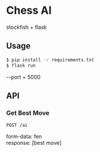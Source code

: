 # Chess AI

stockfish + flask

## Usage

```bash
$ pip install -r requirements.txt
$ flask run
```

--port = 5000

## API

### Get Best Move

`POST /ai`

form-data: fen  
response: [best move]
